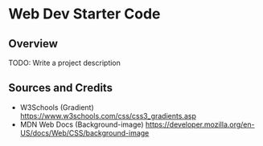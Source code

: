# Web Dev Starter Code

## Overview

TODO: Write a project description

## Sources and Credits

- W3Schools (Gradient) https://www.w3schools.com/css/css3_gradients.asp
- MDN Web Docs (Background-image) https://developer.mozilla.org/en-US/docs/Web/CSS/background-image
